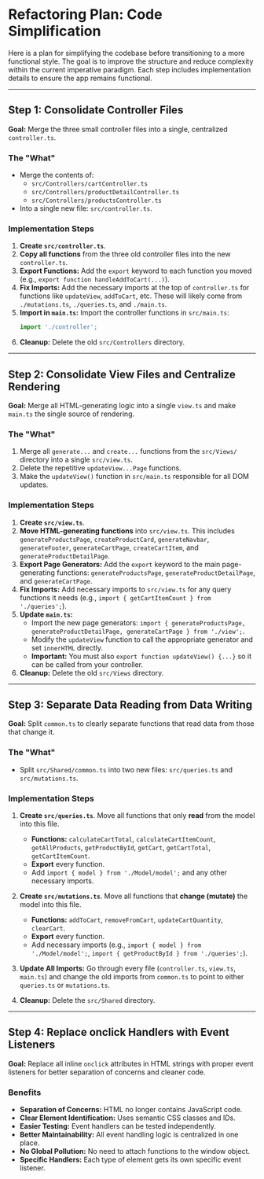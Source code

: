 # Refactoring Plan: Code Simplification

Here is a plan for simplifying the codebase before transitioning to a more functional style. The goal is to improve the structure and reduce complexity within the current imperative paradigm. Each step includes implementation details to ensure the app remains functional.

---

## Step 1: Consolidate Controller Files

**Goal:** Merge the three small controller files into a single, centralized `controller.ts`.

### The "What"
- Merge the contents of:
  - `src/Controllers/cartController.ts`
  - `src/Controllers/productDetailController.ts`
  - `src/Controllers/productsController.ts`
- Into a single new file: `src/controller.ts`.

### Implementation Steps
1.  **Create `src/controller.ts`**.
2.  **Copy all functions** from the three old controller files into the new `controller.ts`.
3.  **Export Functions:** Add the `export` keyword to each function you moved (e.g., `export function handleAddToCart(...)`).
4.  **Fix Imports:** Add the necessary imports at the top of `controller.ts` for functions like `updateView`, `addToCart`, etc. These will likely come from `./mutations.ts`, `./queries.ts`, and `./main.ts`.
5.  **Import in `main.ts`:** Import the controller functions in `src/main.ts`:
    ```typescript
    import './controller';
    ```
6.  **Cleanup:** Delete the old `src/Controllers` directory.

---

## Step 2: Consolidate View Files and Centralize Rendering

**Goal:** Merge all HTML-generating logic into a single `view.ts` and make `main.ts` the single source of rendering.

### The "What"
1.  Merge all `generate...` and `create...` functions from the `src/Views/` directory into a single `src/view.ts`.
2.  Delete the repetitive `updateView...Page` functions.
3.  Make the `updateView()` function in `src/main.ts` responsible for all DOM updates.

### Implementation Steps
1.  **Create `src/view.ts`**.
2.  **Move HTML-generating functions** into `src/view.ts`. This includes `generateProductsPage`, `createProductCard`, `generateNavbar`, `generateFooter`, `generateCartPage`, `createCartItem`, and `generateProductDetailPage`.
3.  **Export Page Generators:** Add the `export` keyword to the main page-generating functions: `generateProductsPage`, `generateProductDetailPage`, and `generateCartPage`.
4.  **Fix Imports:** Add necessary imports to `src/view.ts` for any query functions it needs (e.g., `import { getCartItemCount } from './queries';`).
5.  **Update `main.ts`:**
    - Import the new page generators: `import { generateProductsPage, generateProductDetailPage, generateCartPage } from './view';`.
    - Modify the `updateView` function to call the appropriate generator and set `innerHTML` directly.
    - **Important:** You must also `export function updateView() {...}` so it can be called from your controller.
6.  **Cleanup:** Delete the old `src/Views` directory.

---

## Step 3: Separate Data Reading from Data Writing

**Goal:** Split `common.ts` to clearly separate functions that read data from those that change it.

### The "What"
- Split `src/Shared/common.ts` into two new files: `src/queries.ts` and `src/mutations.ts`.

### Implementation Steps
1.  **Create `src/queries.ts`**. Move all functions that only **read** from the model into this file.
    - **Functions:** `calculateCartTotal`, `calculateCartItemCount`, `getAllProducts`, `getProductById`, `getCart`, `getCartTotal`, `getCartItemCount`.
    - **Export** every function.
    - Add `import { model } from './Model/model';` and any other necessary imports.

2.  **Create `src/mutations.ts`**. Move all functions that **change (mutate)** the model into this file.
    - **Functions:** `addToCart`, `removeFromCart`, `updateCartQuantity`, `clearCart`.
    - **Export** every function.
    - Add necessary imports (e.g., `import { model } from './Model/model';`, `import { getProductById } from './queries';`).

3.  **Update All Imports:** Go through every file (`controller.ts`, `view.ts`, `main.ts`) and change the old imports from `common.ts` to point to either `queries.ts` or `mutations.ts`.
4.  **Cleanup:** Delete the `src/Shared` directory.

---

## Step 4: Replace onclick Handlers with Event Listeners

**Goal:** Replace all inline `onclick` attributes in HTML strings with proper event listeners for better separation of concerns and cleaner code.

### Benefits
- **Separation of Concerns:** HTML no longer contains JavaScript code.
- **Clear Element Identification:** Uses semantic CSS classes and IDs.
- **Easier Testing:** Event handlers can be tested independently.
- **Better Maintainability:** All event handling logic is centralized in one place.
- **No Global Pollution:** No need to attach functions to the window object.
- **Specific Handlers:** Each type of element gets its own specific event listener.
